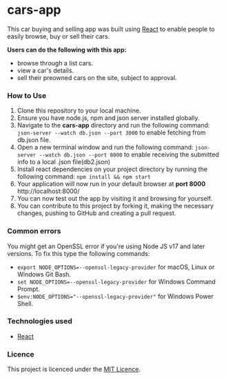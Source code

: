 # cars-app
This car buying and selling app was built using [React](https://react.dev/) to enable people to easily browse, buy or sell their cars.

**Users can do the following with this app:**
- browse through a list cars.
- view a car's details.
- sell their preowned cars on the site, subject to approval.

### How to Use
1. Clone this repository to your local machine. 
2. Ensure you have node.js, npm and json server installed globally. 
3. Navigate to the **cars-app** directory and run the following command: `json-server --watch db.json --port 3000` to enable fetching from db.json file. 
4. Open a new terminal window and run the following command: `json-server --watch db.json --port 8000` to enable receiving the submitted info to a local .json file(db2.json)
5. Install react dependencies on your project directory by running the following command: `npm install && npm start` 
6. Your application will now run in your default browser at **port 8000** http://localhost:8000/
7. You can now test out the app by visiting it and browsing for yourself.
8. You can contribute to this project by forking it, making the necessary changes, pushing to GitHub and creating a pull request. 

### Common errors
You might get an OpenSSL error if you're using Node JS v17 and later versions. To fix this type the following commands: 
- `export NODE_OPTIONS=--openssl-legacy-provider` for macOS, Linux or Windows Git Bash.
- `set NODE_OPTIONS=--openssl-legacy-provider` for Windows Command Prompt.
- `$env:NODE_OPTIONS="--openssl-legacy-provider"` for Windows Power Shell.

### Technologies used 
- [React](https://react.dev/)

### Licence
This project is licenced under the [MIT Licence](https://github.com/kev065/cars-app/blob/main/LICENSE/).
